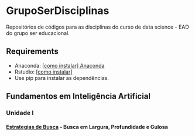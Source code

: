 # GrupoSerDisciplinas
Repositórios de códigos para as disciplinas do curso de data science - EAD do grupo ser educacional.

## Requirements
* Anaconda: [[como instalar] Anaconda](https://www.youtube.com/watch?v=3oYEesMpAQQ)
* Rstudio: [[como instalar]](https://www.youtube.com/watch?v=l1bWvZMNMCM)
* Use pip para instalar as dependências.

## Fundamentos em Inteligência Artificial
### Unidade I
#### [Estrategias de Busca](https://github.com/GustavoHFMO/GrupoSerDisciplinas/blob/master/Fundamentos%20em%20Intelig%C3%AAncia%20Artificial/Algoritmos%20de%20busca%20-%20Largura%2C%20Profundidade%20e%20Gulosa.ipynb) - Busca em Largura, Profundidade e Gulosa
